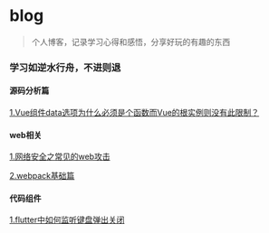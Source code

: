 # blog
> 个人博客，记录学习心得和感悟，分享好玩的有趣的东西
### 学习如逆水行舟，不进则退

#### 源码分析篇
[1.Vue组件data选项为什么必须是个函数而Vue的根实例则没有此限制？](https://github.com/GenXiaoLe/blog/issues/1)

#### web相关
[1.网络安全之常见的web攻击](https://github.com/GenXiaoLe/blog/issues/2)

[2.webpack基础篇](https://github.com/GenXiaoLe/Blog/issues/4)

#### 代码组件
[1.flutter中如何监听键盘弹出关闭](https://github.com/GenXiaoLe/blog/issues/3)
